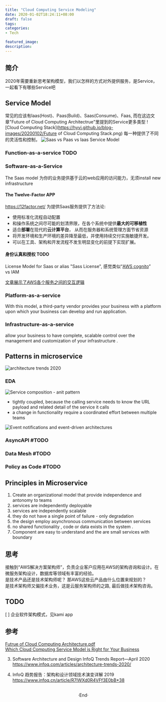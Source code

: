 ```yaml
---
title: "Cloud Computing Service Modeling"
date: 2020-01-02T18:24:11+08:00
draft: false
tags: 
categories: 
- Tech

featured_image: 
description: 
---
```


## 简介
2020年需要重新思考架构模型，我们以怎样的方式对外提供服务，是Service， 一起看下有哪些Service吧  

## Service Model
常见的应该有Iaas(Host)、Paas(Build)、Saas(Consume)、Faas, 而在这边文章"Future of Cloud Computing Architectrue"里提到的Service更多类型
![Cloud Computing Stack](https://hyvi.github.io/blog-images/20200102/Future of Cloud Computing Stack.png)
每一种提供了不同的灵活性和控制，
![Saas vs Paas vs Iaas Service Model](https://www.paranet.com/hs-fs/hub/107491/file-16287446-png/images/cloud_computing_service_models.png?width=1520&name=cloud_computing_service_models.png) 

### Function-as-a-service TODO

### Software-as-a-Service
The Saas model 为你的业务提供基于云的web应用的访问能力，无须install new infrastructure   

#### The Twelve-Factor APP
https://12factor.net/  为提供Saas服务提供了方法论:

 - 使用标准化流程自动配置
 - 和操作系统之间尽可能的划清界限，在各个系统中提供**最大的可移植性**
 - 适合**部署**在现代的**云计算平台**， 从而在服务器和系统管理方面节省资源
 - 将开发环境和生产环境的差异降至最低，并使用持续交付实施敏捷开发。
 - 可以在工具、架构和开发流程不发生明显变化的前提下实现扩展。


#### 身份认真和授权 TODO
License Model for Saas or alias "Sass License", 感觉类似“[AWS cognito](https://aws.amazon.com/cn/cognito/dev-resources/)”   
vs IAM   

[文章展示了AWS各个服务之间的交互逻辑](https://aws.amazon.com/cn/blogs/china/aws-kms-enables-secure-data-encryption-across-tenants/)

### Platform-as-a-service
With this model, a third-party vendor provides your business with a platform upon which your business can develop and run application.

### Infrastructure-as-a-service 
allow your business to have complete, scalable control over the management and customization of your infrastructure . 

## Patterns in microservice 
![architecture trends 2020](https://res.infoq.com/articles/architecture-trends-2020/en/resources/1Architecture-2020-Q2-1587042627643.jpg) 

### EDA 
![Service composition - anit pattern](https://miro.medium.com/max/468/1*YPhljs4qcqtN08dA54fdwA.png)

- tightly coupled, because the calling service needs to know the URL payload and related detail of the service it calls 
- a change in functionality require a coordinated effort between multiple teams 


![Event notifications and event-driven architectures](https://miro.medium.com/max/1166/1*TtaEDXMTFpPqHj0a-7lxiw.png) 

### AsyncAPI #TODO

### Data Mesh #TODO

### Policy as Code #TODO

## Principles in Microservice

1. Create an organizational model that provide independence and antonomy to teams 
2. services are independently deployable
3. services are independently scalable 
4. they do not have a single point of failure - only degradation 
5. the design employ asynchronous communication between services 
6. no shared functionality , code or data exists in the system .
7. Component are easy to understand and the are small services with boundary 

## 思考
接触到“AWS解决方案架构师”，负责企业客户应用在AWS的架构咨询和设计。在微服务架构设计，数据库等领域有丰富的经验。  
是技术产品还是技术架构师呢？ 那AWS这些云产品由什么位置来规划的？  
是技术架构师又偏技术业务，这是云服务架构师的之路, 最后做技术架构咨询。 


## TODO 

[ ] 企业软件架构模式，见kami app

## 参考

[Futrue of Cloud Computing Architecture.pdf](https://www.sjsu.edu/people/robert.chun/courses/CS247/s4/I.pdf)  
[Which Cloud Computing Service Model is Right for Your Business](https://www.paranet.com/blog/bid/128267/the-three-types-of-cloud-computing-service-models)  

3. Software Architecture and Design InfoQ Trends Report—April 2020
  https://www.infoq.com/articles/architecture-trends-2020/

4. InfoQ 趋势报告：架构和设计领域技术演变详解 2019
  https://www.infoq.cn/article/R7lWXd0R4VFf3E0bB*38
<br>

<center>  ·End·  </center>
